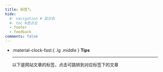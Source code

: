```yaml
---
title: 标签🏷
hide:
  #- navigation # 显示右
  #- toc #显示左
  - footer
  - feedback
comments: false
---
```

<!-- # Tags -->

<div class="grid cards" markdown>

-   :material-clock-fast:{ .lg .middle } __Tips__

    ---

    以下是网站文章的标签，点击可跳转到对应标签下的文章

</div>

<!-- material/tags -->
